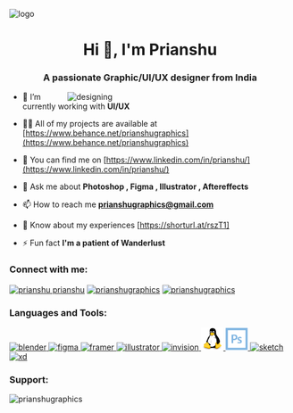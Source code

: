 ![logo](https://github.com/prianshugraphics/prianshugraphics/blob/main/gif_1_03_x3_grey.gif)
<h1 align="center">Hi 👋, I'm Prianshu</h1>
<h3 align="center">A passionate Graphic/UI/UX designer from India</h3>
<img align="right" alt="designing" width="400" src="https://miro.medium.com/v2/resize:fit:1400/1*pMcr7T1bXh_adr_-4ve7Tw.gif">

- 🌱 I’m currently working with **UI/UX**

- 👨‍💻 All of my projects are available at [https://www.behance.net/prianshugraphics](https://www.behance.net/prianshugraphics)

- 📝 You can find me on [https://www.linkedin.com/in/prianshu/](https://www.linkedin.com/in/prianshu/)

- 💬 Ask me about **Photoshop , Figma , Illustrator , Aftereffects**

- 📫 How to reach me **prianshugraphics@gmail.com**

- 📄 Know about my experiences [https://shorturl.at/rszT1]

- ⚡ Fun fact **I'm a patient of Wanderlust**

<h3 align="left">Connect with me:</h3>
<p align="left">
<a href="https://linkedin.com/in/prianshu prianshu" target="blank"><img align="center" src="https://raw.githubusercontent.com/rahuldkjain/github-profile-readme-generator/master/src/images/icons/Social/linked-in-alt.svg" alt="prianshu prianshu" height="30" width="40" /></a>
<a href="https://instagram.com/prianshugraphics" target="blank"><img align="center" src="https://raw.githubusercontent.com/rahuldkjain/github-profile-readme-generator/master/src/images/icons/Social/instagram.svg" alt="prianshugraphics" height="30" width="40" /></a>
<a href="https://www.behance.net/prianshugraphics" target="blank"><img align="center" src="https://raw.githubusercontent.com/rahuldkjain/github-profile-readme-generator/master/src/images/icons/Social/behance.svg" alt="prianshugraphics" height="30" width="40" /></a>
</p>

<h3 align="left">Languages and Tools:</h3>
<p align="left"> <a href="https://www.blender.org/" target="_blank" rel="noreferrer"> <img src="https://download.blender.org/branding/community/blender_community_badge_white.svg" alt="blender" width="40" height="40"/> </a> <a href="https://www.figma.com/" target="_blank" rel="noreferrer"> <img src="https://www.vectorlogo.zone/logos/figma/figma-icon.svg" alt="figma" width="40" height="40"/> </a> <a href="https://www.framer.com/" target="_blank" rel="noreferrer"> <img src="https://www.vectorlogo.zone/logos/framer/framer-icon.svg" alt="framer" width="40" height="40"/> </a> <a href="https://www.adobe.com/in/products/illustrator.html" target="_blank" rel="noreferrer"> <img src="https://www.vectorlogo.zone/logos/adobe_illustrator/adobe_illustrator-icon.svg" alt="illustrator" width="40" height="40"/> </a> <a href="https://www.invisionapp.com/" target="_blank" rel="noreferrer"> <img src="https://www.vectorlogo.zone/logos/invisionapp/invisionapp-icon.svg" alt="invision" width="40" height="40"/> </a> <a href="https://www.linux.org/" target="_blank" rel="noreferrer"> <img src="https://raw.githubusercontent.com/devicons/devicon/master/icons/linux/linux-original.svg" alt="linux" width="40" height="40"/> </a> <a href="https://www.photoshop.com/en" target="_blank" rel="noreferrer"> <img src="https://raw.githubusercontent.com/devicons/devicon/master/icons/photoshop/photoshop-line.svg" alt="photoshop" width="40" height="40"/> </a> <a href="https://www.sketch.com/" target="_blank" rel="noreferrer"> <img src="https://www.vectorlogo.zone/logos/sketchapp/sketchapp-icon.svg" alt="sketch" width="40" height="40"/> </a> <a href="https://www.adobe.com/products/xd.html" target="_blank" rel="noreferrer"> <img src="https://cdn.worldvectorlogo.com/logos/adobe-xd.svg" alt="xd" width="40" height="40"/> </a> </p>

<h3 align="left">Support:</h3>
<p><a href="https://ko-fi.com/prianshugraphics"> <img align="left" src="https://cdn.ko-fi.com/cdn/kofi3.png?v=3" height="50" width="210" alt="prianshugraphics" /></a></p><br><br>
